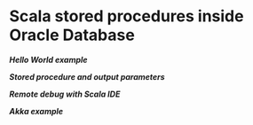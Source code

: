 
 <h1>Scala stored procedures inside Oracle Database</h1>
  
  ***Hello World example***
  
  ***Stored procedure and output parameters***
  
  ***Remote debug with Scala IDE***
  
  ***Akka example***
